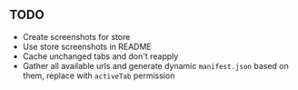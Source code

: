 ## TODO

- Create screenshots for store
- Use store screenshots in README
- Cache unchanged tabs and don't reapply
- Gather all available urls and generate dynamic `manifest.json` based on them, replace with `activeTab` permission
